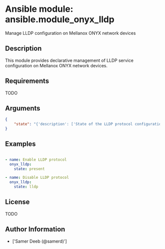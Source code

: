 # Ansible module: ansible.module_onyx_lldp


Manage LLDP configuration on Mellanox ONYX network devices

## Description

This module provides declarative management of LLDP service configuration on Mellanox ONYX network devices.

## Requirements

TODO

## Arguments

``` json
{
    "state": "{'description': ['State of the LLDP protocol configuration.'], 'default': 'present', 'choices': ['present', 'absent']}",
}
```

## Examples


``` yaml

- name: Enable LLDP protocol
  onyx_lldp:
    state: present

- name: Disable LLDP protocol
  onyx_lldp:
    state: lldp

```

## License

TODO

## Author Information
  - ['Samer Deeb (@samerd)']
